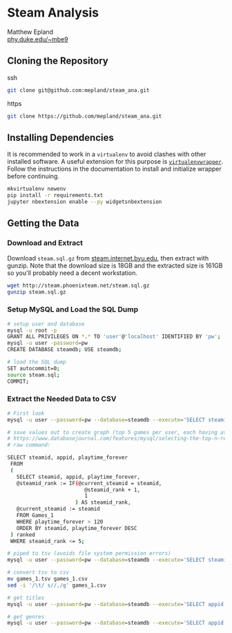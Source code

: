 # Steam Analysis
Matthew Epland  
[phy.duke.edu/~mbe9](http://www.phy.duke.edu/~mbe9)  

## Cloning the Repository
ssh  
```bash
git clone git@github.com:mepland/steam_ana.git
```

https  
```bash
git clone https://github.com/mepland/steam_ana.git
```
## Installing Dependencies
It is recommended to work in a `virtualenv` to avoid clashes with other installed software. A useful extension for this purpose is [`virtualenvwrapper`](https://virtualenvwrapper.readthedocs.io/en/latest/). Follow the instructions in the documentation to install and initialize wrapper before continuing.  

```bash
mkvirtualenv newenv
pip install -r requirements.txt
jupyter nbextension enable --py widgetsnbextension
```

## Getting the Data
### Download and Extract
Download `steam.sql.gz` from [steam.internet.byu.edu](http://steam.internet.byu.edu/), then extract with gunzip. Note that the download size is 18GB and the extracted size is 161GB so you'll probably need a decent workstation.

```bash
wget http://steam.phoenixteam.net/steam.sql.gz
gunzip steam.sql.gz
```

### Setup MySQL and Load the SQL Dump
```bash
# setup user and database
mysql -u root -p
GRANT ALL PRIVILEGES ON *.* TO 'user'@'localhost' IDENTIFIED BY 'pw';
mysql -u user -password=pw
CREATE DATABASE steamdb; USE steamdb;

# load the SQL dump
SET autocommit=0;
source steam.sql;
COMMIT;
```

### Extract the Needed Data to CSV
```bash
# First look
mysql -u user --password=pw --database=steamdb --execute='SELECT steamid, appid, playtime_forever FROM Games_1 WHERE playtime_forever > 120 LIMIT 50;' -q -n -B -r > test_out.tsv

# save values out to create graph (top 5 games per user, each having at least 120 minutes of play time)
# https://www.databasejournal.com/features/mysql/selecting-the-top-n-results-by-group-in-mysql.html
# raw command:

SELECT steamid, appid, playtime_forever
 FROM
 (
   SELECT steamid, appid, playtime_forever,
   @steamid_rank := IF(@current_steamid = steamid,
                         @steamid_rank + 1,
                         1
                      ) AS steamid_rank,
   @current_steamid := steamid
   FROM Games_1
   WHERE playtime_forever > 120
   ORDER BY steamid, playtime_forever DESC
 ) ranked
 WHERE steamid_rank <= 5;

# piped to tsv (avoids file system permission errors)
mysql -u user --password=pw --database=steamdb --execute='SELECT steamid, appid, playtime_forever FROM ( SELECT steamid, appid, playtime_forever, @steamid_rank := IF(@current_steamid = steamid, @steamid_rank + 1, 1) AS steamid_rank, @current_steamid := steamid FROM Games_1 WHERE playtime_forever > 120 ORDER BY steamid, playtime_forever DESC) ranked WHERE steamid_rank <= 5' -q -n -B -r > games_1.tsv

# convert tsv to csv
mv games_1.tsv games_1.csv
sed -i '/\t/ s//,/g' games_1.csv

# get titles
mysql -u user --password=pw --database=steamdb --execute='SELECT appid, Title FROM App_ID_Info WHERE Type = "game";' -q -n -B -r > app_title.csv && sed -i '/\t/ s//,/g' app_title.csv

# get genres
mysql -u user --password=pw --database=steamdb --execute='SELECT appid, Genre FROM Games_Genres;' -q -n -B -r > app_genres.csv && sed -i '/\t/ s//,/g' app_genres.csv
```
